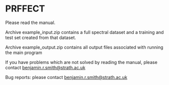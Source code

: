 # PRFFECT

Please read the manual.

Archive example_input.zip contains a full spectral dataset and a training and test set created from that dataset.

Archive example_output.zip contains all output files associated with running the main program


If you have problems which are not solved by reading the manual, please contact benjamin.r.smith@strath.ac.uk



Bug reports: please contact benjamin.r.smith@strath.ac.uk
